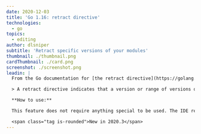 ```yaml
---
date: 2020-12-03
title: 'Go 1.16: retract directive'
technologies:
  - go
topics:
  - editing
author: dlsniper
subtitle: 'Retract specific versions of your modules'
thumbnail: ./thumbnail.png
cardThumbnail: ./card.png
screenshot: ./screenshot.png
leadin: |
  From the Go documentation for [the retract directive](https://golang.org/ref/mod#go-mod-file-retract):

  > A retract directive indicates that a version or range of versions of the module defined by go.mod should not be depended upon. A retract directive is useful when a version was published prematurely or a severe problem was discovered after the version was published.

  **How to use:**

  This feature does not require anything special to be used. The IDE recognizes it automatically.

  <span class="tag is-rounded">New in 2020.3</span>
---
```


